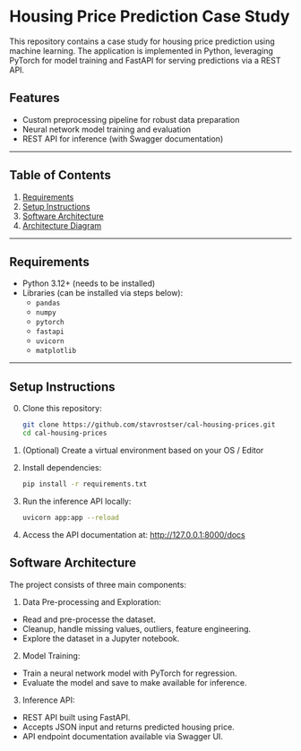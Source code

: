 # Housing Price Prediction Case Study

This repository contains a case study for housing price prediction using machine learning. The application is implemented in Python, leveraging PyTorch for model training and FastAPI for serving predictions via a REST API.  

## Features
- Custom preprocessing pipeline for robust data preparation
- Neural network model training and evaluation
- REST API for inference (with Swagger documentation)

---

## Table of Contents
1. [Requirements](#requirements)
2. [Setup Instructions](#setup-instructions)
3. [Software Architecture](#software-architecture)
4. [Architecture Diagram](#architecture-diagram)

---

## Requirements

- Python 3.12+ (needs to be installed)
- Libraries (can be installed via steps below):
  - `pandas`  
  - `numpy`  
  - `pytorch`  
  - `fastapi`  
  - `uvicorn`  
  - `matplotlib`  

---

## Setup Instructions

0. Clone this repository:
   ```bash
   git clone https://github.com/stavrostser/cal-housing-prices.git
   cd cal-housing-prices

1. (Optional) Create a virtual environment based on your OS / Editor 

2. Install dependencies:
    ```bash
    pip install -r requirements.txt
    ```

3. Run the inference API locally:
    ```bash
    uvicorn app:app --reload
    ```

4. Access the API documentation at: http://127.0.0.1:8000/docs


## Software Architecture
The project consists of three main components:

1. Data Pre-processing and Exploration:

- Read and pre-processe the dataset.
- Cleanup, handle missing values, outliers, feature engineering.
- Explore the dataset in a Jupyter notebook.

2. Model Training:

- Train a neural network model with PyTorch for regression.
- Evaluate the model and save to make available for inference.

3. Inference API:

- REST API built using FastAPI.
- Accepts JSON input and returns predicted housing price.
- API endpoint documentation available via Swagger UI.